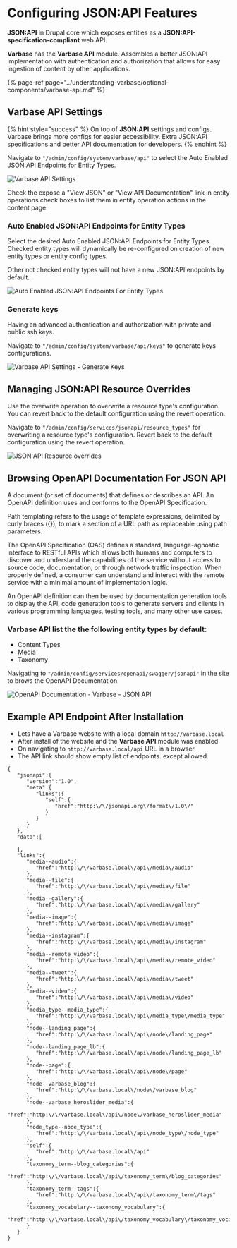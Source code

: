 # Configuring JSON:API Features

**JSON:API** in Drupal core which exposes entities as a **JSON:API-specification-compliant** web API.

**Varbase** has the **Varbase API** module. Assembles a better JSON:API implementation with authentication and authorization that allows for easy ingestion of content by other applications.

{% page-ref page="../understanding-varbase/optional-components/varbase-api.md" %}

## Varbase API Settings

{% hint style="success" %}
 On top of **JSON:API** settings and configs. Varbase brings more configs for easier accessibility. Extra JSON:API specifications and better API documentation for developers.
{% endhint %}

Navigate to `"/admin/config/system/varbase/api"`  to select the Auto Enabled JSON:API Endpoints for Entity Types.

![Varbase API Settings](../../.gitbook/assets/varbase-api-settings-small.png)

Check the expose a "View JSON" or "View API Documentation" link in entity operations check boxes to list them in entity operation actions in the content page.

### Auto Enabled JSON:API Endpoints for Entity Types

Select the desired Auto Enabled JSON:API Endpoints for Entity Types. Checked entity types will dynamically be re-configured on creation of new entity types or entity config types.

Other not checked entity types will not have a new JSON:API endpoints by default.

![Auto Enabled JSON:API Endpoints For Entity Types](../../.gitbook/assets/varbase-api-settings-auto_enabled_entity_types.png)

### Generate keys

Having an advanced authentication and authorization with private and public ssh keys.

Navigate to `"/admin/config/system/varbase/api/keys"` to generate keys configurations.

![Varbase API Settings - Generate Keys](../../.gitbook/assets/varbase-api-settings-generate-keys.png)

## **Managing JSON:API Resource Overrides**

Use the overwrite operation to overwrite a resource type's configuration. You can revert back to the default configuration using the revert operation.

Navigate to `"/admin/config/services/jsonapi/resource_types"` for overwriting a resource type's configuration. Revert back to the default configuration using the revert operation.

![JSON:API Resource overrides](../../.gitbook/assets/json-api-resource-overrides-varbase-json-api.png)



## **Browsing OpenAPI Documentation For JSON API**

A document \(or set of documents\) that defines or describes an API. An OpenAPI definition uses and conforms to the OpenAPI Specification.

Path templating refers to the usage of template expressions, delimited by curly braces \({}\), to mark a section of a URL path as replaceable using path parameters.

The OpenAPI Specification \(OAS\) defines a standard, language-agnostic interface to RESTful APIs which allows both humans and computers to discover and understand the capabilities of the service without access to source code, documentation, or through network traffic inspection. When properly defined, a consumer can understand and interact with the remote service with a minimal amount of implementation logic.

An OpenAPI definition can then be used by documentation generation tools to display the API, code generation tools to generate servers and clients in various programming languages, testing tools, and many other use cases.

### Varbase API list the the following entity types by default: 

* Content Types
* Media
* Taxonomy

Navigating to `"/admin/config/services/openapi/swagger/jsonapi"` in the site to brows the OpenAPI Documentation.

![OpenAPI Documentation - Varbase - JSON API](../../.gitbook/assets/openapi-documentation-varbase-json-api-small.png)

## Example API Endpoint After Installation

* Lets have a Varbase website with a local domain `http://varbase.local`
* After install of the website and the **Varbase API** module was enabled
* On navigating to `http://varbase.local/api` URL in a browser
* The API link should show empty list of endpoints. except allowed.

```text
{
   "jsonapi":{
      "version":"1.0",
      "meta":{
         "links":{
            "self":{
               "href":"http:\/\/jsonapi.org\/format\/1.0\/"
            }
         }
      }
   },
   "data":[
      
   ],
   "links":{
      "media--audio":{
         "href":"http:\/\/varbase.local\/api\/media\/audio"
      },
      "media--file":{
         "href":"http:\/\/varbase.local\/api\/media\/file"
      },
      "media--gallery":{
         "href":"http:\/\/varbase.local\/api\/media\/gallery"
      },
      "media--image":{
         "href":"http:\/\/varbase.local\/api\/media\/image"
      },
      "media--instagram":{
         "href":"http:\/\/varbase.local\/api\/media\/instagram"
      },
      "media--remote_video":{
         "href":"http:\/\/varbase.local\/api\/media\/remote_video"
      },
      "media--tweet":{
         "href":"http:\/\/varbase.local\/api\/media\/tweet"
      },
      "media--video":{
         "href":"http:\/\/varbase.local\/api\/media\/video"
      },
      "media_type--media_type":{
         "href":"http:\/\/varbase.local\/api\/media_type\/media_type"
      },
      "node--landing_page":{
         "href":"http:\/\/varbase.local\/api\/node\/landing_page"
      },
      "node--landing_page_lb":{
         "href":"http:\/\/varbase.local\/api\/node\/landing_page_lb"
      },
      "node--page":{
         "href":"http:\/\/varbase.local\/api\/node\/page"
      },
      "node--varbase_blog":{
         "href":"http:\/\/varbase.local\/node\/varbase_blog"
      },
      "node--varbase_heroslider_media":{
         "href":"http:\/\/varbase.local\/api\/node\/varbase_heroslider_media"
      },
      "node_type--node_type":{
         "href":"http:\/\/varbase.local\/api\/node_type\/node_type"
      },
      "self":{
         "href":"http:\/\/varbase.local\/api"
      },
      "taxonomy_term--blog_categories":{
         "href":"http:\/\/varbase.local\/api\/taxonomy_term\/blog_categories"
      },
      "taxonomy_term--tags":{
         "href":"http:\/\/varbase.local\/api\/taxonomy_term\/tags"
      },
      "taxonomy_vocabulary--taxonomy_vocabulary":{
         "href":"http:\/\/varbase.local\/api\/taxonomy_vocabulary\/taxonomy_vocabulary"
      }
   }
}
```





